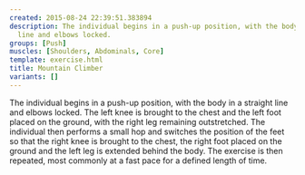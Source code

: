 ```yaml
---
created: 2015-08-24 22:39:51.383894
description: The individual begins in a push-up position, with the body in a straight
  line and elbows locked.
groups: [Push]
muscles: [Shoulders, Abdominals, Core]
template: exercise.html
title: Mountain Climber
variants: []
---
```

The individual begins in a push-up position, with the body in a straight line and elbows locked. The left knee is brought to the chest and the left foot placed on the ground, with the right leg remaining outstretched. The individual then performs a small hop and switches the position of the feet so that the right knee is brought to the chest, the right foot placed on the ground and the left leg is extended behind the body. The exercise is then repeated, most commonly at a fast pace for a defined length of time.